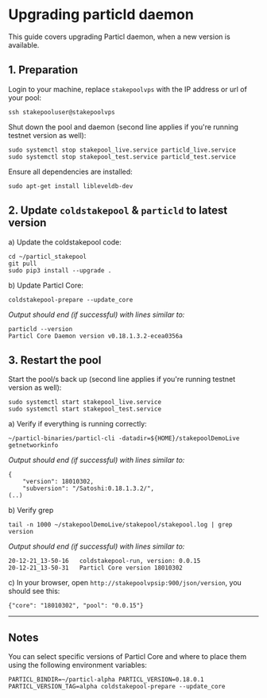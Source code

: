 # Upgrading particld daemon

This guide covers upgrading Particl daemon, when a new version is available.

## 1. Preparation

Login to your machine, replace `stakepoolvps` with the IP address or url of your pool:

    ssh stakepooluser@stakepoolvps

Shut down the pool and daemon (second line applies if you're running testnet version as well):

    sudo systemctl stop stakepool_live.service particld_live.service
    sudo systemctl stop stakepool_test.service particld_test.service

Ensure all dependencies are installed:

    sudo apt-get install libleveldb-dev

## 2. Update `coldstakepool` & `particld` to latest version

a) Update the coldstakepool code:

    cd ~/particl_stakepool
    git pull
    sudo pip3 install --upgrade .

b) Update Particl Core:

    coldstakepool-prepare --update_core

*Output should end (if successful) with lines similar to:*

    particld --version
    Particl Core Daemon version v0.18.1.3.2-ecea0356a

## 3. Restart the pool

Start the pool/s back up (second line applies if you're running testnet version as well):

    sudo systemctl start stakepool_live.service
    sudo systemctl start stakepool_test.service

a) Verify if everything is running correctly:

    ~/particl-binaries/particl-cli -datadir=${HOME}/stakepoolDemoLive getnetworkinfo

*Output should end (if successful) with lines similar to:*

    {
        "version": 18010302,
        "subversion": "/Satoshi:0.18.1.3.2/",
    (..)

b) Verify grep

    tail -n 1000 ~/stakepoolDemoLive/stakepool/stakepool.log | grep version

*Output should end (if successful) with lines similar to:*

    20-12-21_13-50-16	coldstakepool-run, version: 0.0.15
    20-12-21_13-50-31	Particl Core version 18010302

c) In your browser, open `http://stakepoolvpsip:900/json/version`, you should see this:

    {"core": "18010302", "pool": "0.0.15"}

----

## Notes

You can select specific versions of Particl Core and where to place them using the following environment variables:

    PARTICL_BINDIR=~/particl-alpha PARTICL_VERSION=0.18.0.1 PARTICL_VERSION_TAG=alpha coldstakepool-prepare --update_core
